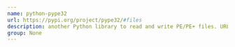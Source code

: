 ```yaml
---
name: python-pype32
url: https://pypi.org/project/pype32/#files
description: another Python library to read and write PE/PE+ files. URL : https://pypi.org/project/pype32/#files Groups : None
group: None
---
```

